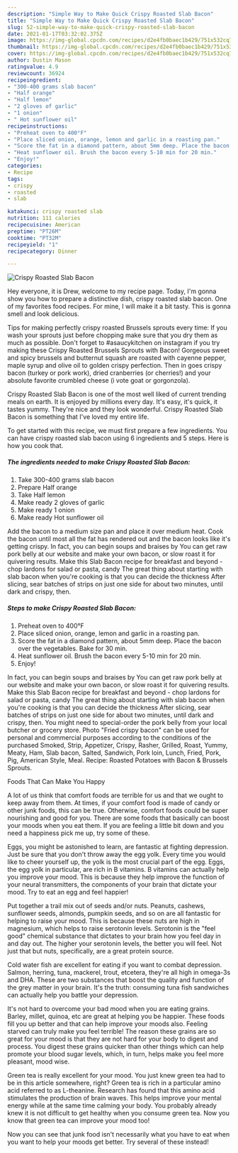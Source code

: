 ```yaml
---
description: "Simple Way to Make Quick Crispy Roasted Slab Bacon"
title: "Simple Way to Make Quick Crispy Roasted Slab Bacon"
slug: 52-simple-way-to-make-quick-crispy-roasted-slab-bacon
date: 2021-01-17T03:32:02.375Z
image: https://img-global.cpcdn.com/recipes/d2e4fb0baec1b429/751x532cq70/crispy-roasted-slab-bacon-recipe-main-photo.jpg
thumbnail: https://img-global.cpcdn.com/recipes/d2e4fb0baec1b429/751x532cq70/crispy-roasted-slab-bacon-recipe-main-photo.jpg
cover: https://img-global.cpcdn.com/recipes/d2e4fb0baec1b429/751x532cq70/crispy-roasted-slab-bacon-recipe-main-photo.jpg
author: Dustin Mason
ratingvalue: 4.9
reviewcount: 36924
recipeingredient:
- "300-400 grams slab bacon"
- "Half orange"
- "Half lemon"
- "2 gloves of garlic"
- "1 onion"
- " Hot sunflower oil"
recipeinstructions:
- "Preheat oven to 400°F"
- "Place sliced onion, orange, lemon and garlic in a roasting pan."
- "Score the fat in a diamond pattern, about 5mm deep. Place the bacon over the vegetables. Bake for 30 min."
- "Heat sunflower oil. Brush the bacon every 5-10 min for 20 min."
- "Enjoy!"
categories:
- Recipe
tags:
- crispy
- roasted
- slab

katakunci: crispy roasted slab 
nutrition: 111 calories
recipecuisine: American
preptime: "PT26M"
cooktime: "PT32M"
recipeyield: "1"
recipecategory: Dinner

---
```



![Crispy Roasted Slab Bacon](https://img-global.cpcdn.com/recipes/d2e4fb0baec1b429/751x532cq70/crispy-roasted-slab-bacon-recipe-main-photo.jpg)

Hey everyone, it is Drew, welcome to my recipe page. Today, I'm gonna show you how to prepare a distinctive dish, crispy roasted slab bacon. One of my favorites food recipes. For mine, I will make it a bit tasty. This is gonna smell and look delicious.

Tips for making perfectly crispy roasted Brussels sprouts every time: If you wash your sprouts just before chopping make sure that you dry them as much as possible. Don&#39;t forget to #asaucykitchen on instagram if you try making these Crispy Roasted Brussels Sprouts with Bacon! Gorgeous sweet and spicy brussels and butternut squash are roasted with cayenne pepper, maple syrup and olive oil to golden crispy perfection. Then in goes crispy bacon (turkey or pork work), dried cranberries (or cherries!) and your absolute favorite crumbled cheese (i vote goat or gorgonzola).

Crispy Roasted Slab Bacon is one of the most well liked of current trending meals on earth. It is enjoyed by millions every day. It's easy, it's quick, it tastes yummy. They're nice and they look wonderful. Crispy Roasted Slab Bacon is something that I've loved my entire life.


To get started with this recipe, we must first prepare a few ingredients. You can have crispy roasted slab bacon using 6 ingredients and 5 steps. Here is how you cook that.

<!--inarticleads1-->

##### The ingredients needed to make Crispy Roasted Slab Bacon:

1. Take 300-400 grams slab bacon
1. Prepare Half orange
1. Take Half lemon
1. Make ready 2 gloves of garlic
1. Make ready 1 onion
1. Make ready  Hot sunflower oil


Add the bacon to a medium size pan and place it over medium heat. Cook the bacon until most all the fat has rendered out and the bacon looks like it&#39;s getting crispy. In fact, you can begin soups and braises by You can get raw pork belly at our website and make your own bacon, or slow roast it for quivering results. Make this Slab Bacon recipe for breakfast and beyond - chop lardons for salad or pasta, candy The great thing about starting with slab bacon when you&#39;re cooking is that you can decide the thickness After slicing, sear batches of strips on just one side for about two minutes, until dark and crispy, then. 

<!--inarticleads2-->

##### Steps to make Crispy Roasted Slab Bacon:

1. Preheat oven to 400°F
1. Place sliced onion, orange, lemon and garlic in a roasting pan.
1. Score the fat in a diamond pattern, about 5mm deep. Place the bacon over the vegetables. Bake for 30 min.
1. Heat sunflower oil. Brush the bacon every 5-10 min for 20 min.
1. Enjoy!


In fact, you can begin soups and braises by You can get raw pork belly at our website and make your own bacon, or slow roast it for quivering results. Make this Slab Bacon recipe for breakfast and beyond - chop lardons for salad or pasta, candy The great thing about starting with slab bacon when you&#39;re cooking is that you can decide the thickness After slicing, sear batches of strips on just one side for about two minutes, until dark and crispy, then. You might need to special-order the pork belly from your local butcher or grocery store. Photo &#34;Fried crispy bacon&#34; can be used for personal and commercial purposes according to the conditions of the purchased Smoked, Strip, Appetizer, Crispy, Rasher, Grilled, Roast, Yummy, Meaty, Ham, Slab bacon, Salted, Sandwich, Pork loin, Lunch, Fried, Pork, Pig, American Style, Meal. Recipe: Roasted Potatoes with Bacon &amp; Brussels Sprouts. 

Foods That Can Make You Happy


A lot of us think that comfort foods are terrible for us and that we ought to keep away from them. At times, if your comfort food is made of candy or other junk foods, this can be true. Otherwise, comfort foods could be super nourishing and good for you. There are some foods that basically can boost your moods when you eat them. If you are feeling a little bit down and you need a happiness pick me up, try some of these.

Eggs, you might be astonished to learn, are fantastic at fighting depression. Just be sure that you don't throw away the egg yolk. Every time you would like to cheer yourself up, the yolk is the most crucial part of the egg. Eggs, the egg yolk in particular, are rich in B vitamins. B vitamins can actually help you improve your mood. This is because they help improve the function of your neural transmitters, the components of your brain that dictate your mood. Try to eat an egg and feel happier!

Put together a trail mix out of seeds and/or nuts. Peanuts, cashews, sunflower seeds, almonds, pumpkin seeds, and so on are all fantastic for helping to raise your mood. This is because these nuts are high in magnesium, which helps to raise serotonin levels. Serotonin is the "feel good" chemical substance that dictates to your brain how you feel day in and day out. The higher your serotonin levels, the better you will feel. Not just that but nuts, specifically, are a great protein source.

Cold water fish are excellent for eating if you want to combat depression. Salmon, herring, tuna, mackerel, trout, etcetera, they're all high in omega-3s and DHA. These are two substances that boost the quality and function of the grey matter in your brain. It's the truth: consuming tuna fish sandwiches can actually help you battle your depression. 

It's not hard to overcome your bad mood when you are eating grains. Barley, millet, quinoa, etc are great at helping you be happier. These foods fill you up better and that can help improve your moods also. Feeling starved can truly make you feel terrible! The reason these grains are so great for your mood is that they are not hard for your body to digest and process. You digest these grains quicker than other things which can help promote your blood sugar levels, which, in turn, helps make you feel more pleasant, mood wise.

Green tea is really excellent for your mood. You just knew green tea had to be in this article somewhere, right? Green tea is rich in a particular amino acid referred to as L-theanine. Research has found that this amino acid stimulates the production of brain waves. This helps improve your mental energy while at the same time calming your body. You probably already knew it is not difficult to get healthy when you consume green tea. Now you know that green tea can improve your mood too!

Now you can see that junk food isn't necessarily what you have to eat when you want to help your moods get better. Try several of these instead!

